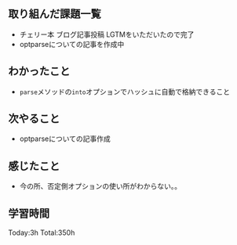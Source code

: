 ## 取り組んだ課題一覧
- チェリー本 ブログ記事投稿 LGTMをいただいたので完了
- optparseについての記事を作成中
  
## わかったこと
- `parse`メソッドの`into`オプションでハッシュに自動で格納できること
  
## 次やること
- optparseについての記事作成

## 感じたこと
- 今の所、否定側オプションの使い所がわからない。。

## 学習時間
Today:3h
Total:350h
